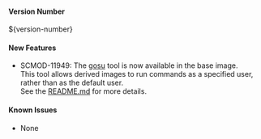 #### Version Number
${version-number}

#### New Features
- SCMOD-11949: The [gosu](https://github.com/tianon/gosu/) tool is now available in the base image.  
  This tool allows derived images to run commands as a specified user, rather than as the default user.  
  See the [README.md](https://github.com/CAFapi/opensuse-nodejs10-image/blob/master/README.md) for more details.

#### Known Issues
- None
